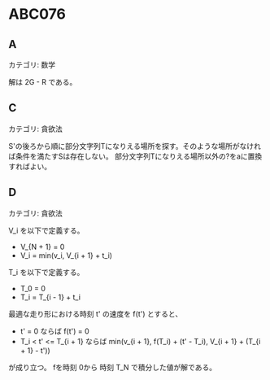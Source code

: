 # ABC076

## A
カテゴリ: 数学

解は 2G - R である。

## C
カテゴリ: 貪欲法

S'の後ろから順に部分文字列Tになりえる場所を探す。そのような場所がなければ条件を満たすSは存在しない。
部分文字列Tになりえる場所以外の?をaに置換すればよい。

## D
カテゴリ: 貪欲法

V_i を以下で定義する。

* V_{N + 1} = 0
* V_i = min(v_i, V_{i + 1} + t_i)

T_i を以下で定義する。

* T_0 = 0
* T_i = T_{i - 1} + t_i

最適な走り形における時刻 t' の速度を f(t') とすると、

* t' = 0 ならば f(t') = 0
* T_i < t' <= T_{i + 1} ならば min(v_{i + 1}, f(T_i) + (t' - T_i), V_{i + 1} + (T_{i + 1} - t'))

が成り立つ。
fを時刻 0から 時刻 T_N で積分した値が解である。
